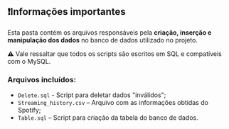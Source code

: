 ## ❗Informações importantes

Esta pasta contém os arquivos responsáveis pela **criação, inserção e manipulação dos dados** no banco de dados utilizado no projeto.

⚠️ Vale ressaltar que todos os scripts são escritos em SQL e compatíveis com o MySQL.

### Arquivos incluídos:

- `Delete.sql` - Script para deletar dados "inválidos";
- `Streaming_history.csv` – Arquivo com as informações obtidas do Spotify;
- `Table.sql` – Script para criação da tabela do banco de dados.
